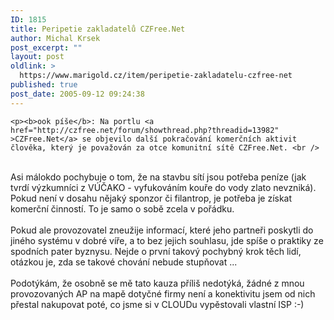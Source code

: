 ```yaml
---
ID: 1815
title: Peripetie zakladatelů CZFree.Net
author: Michal Krsek
post_excerpt: ""
layout: post
oldlink: >
  https://www.marigold.cz/item/peripetie-zakladatelu-czfree-net
published: true
post_date: 2005-09-12 09:24:38
---
```

	<p><b>ook píše</b>: Na portlu <a href="http://czfree.net/forum/showthread.php?threadid=13982" >CZFree.Net</a> se objevilo další pokračování komerčních aktivit člověka, který je považován za otce komunitní sítě CZFree.Net. <br />
<br />
Asi málokdo pochybuje o tom, že na stavbu sítí jsou potřeba peníze (jak
tvrdí výzkumníci z VÚČAKO - vyfukováním kouře do vody zlato nevzniká).
Pokud není v dosahu nějaký sponzor či filantrop, je potřeba je získat
komerční činností. To je samo o sobě zcela v pořádku.<br />
<br />
Pokud ale provozovatel zneužije informací, které jeho partneři poskytli
do jiného systému v dobré víře, a to bez jejich souhlasu, jde spíše o
praktiky ze spodních pater byznysu. Nejde o první takový pochybný krok
těch lidí, otázkou je, zda se takové chování nebude stupňovat ...<br />
<br />
Podotýkám, že osobně se mě tato kauza příliš nedotýká, žádné z mnou
provozovaných AP na mapě dotyčné firmy není a konektivitu jsem od nich
přestal nakupovat poté, co jsme si v CLOUDu vypěstovali vlastní ISP :-)</p>